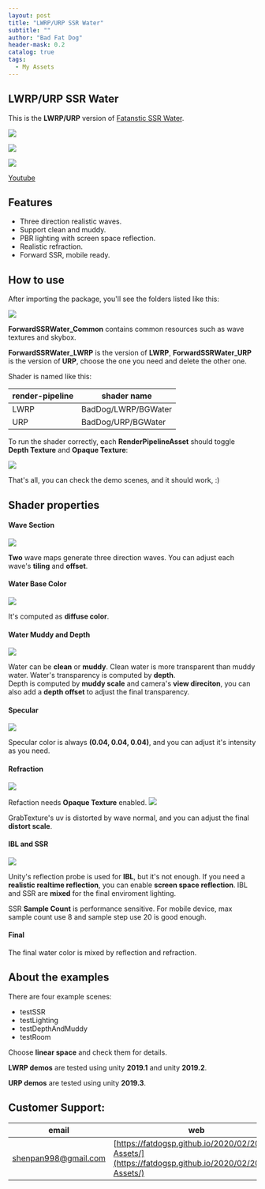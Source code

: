 ```yaml
---
layout: post
title: "LWRP/URP SSR Water"
subtitle: ""
author: "Bad Fat Dog"
header-mask: 0.2
catalog: true
tags:
  - My Assets
---
```


## LWRP/URP SSR Water

This is the **LWRP/URP** version of [Fatanstic SSR Water](https://assetstore.unity.com/packages/vfx/shaders/fantastic-ssr-water-154020?aid=1101l85Tr).

![](/img/urp-ssr-water/screenshot1.png)

![](/img/urp-ssr-water/screenshot2.png)

![](/img/urp-ssr-water/screenshot3.png)

[Youtube](https://youtu.be/8KtdqC4iNH4)

## Features

+ Three direction realistic waves.
+ Support clean and muddy.
+ PBR lighting with screen space reflection.
+ Realistic refraction.
+ Forward SSR, mobile ready.

## How to use

After importing the package, you'll see the folders listed like this:

![](/img/urp-ssr-water/screenshot4.png)

**ForwardSSRWater_Common** contains common resources such as wave textures and skybox.

**ForwardSSRWater_LWRP** is the version of **LWRP**, **ForwardSSRWater_URP** is the version of **URP**, choose the one you need and delete the other one.

Shader is named like this:

| render-pipeline | shader name |
| ---- | ---- |
| LWRP | BadDog/LWRP/BGWater |
| URP | BadDog/URP/BGWater |

To run the shader correctly, each **RenderPipelineAsset** should toggle **Depth Texture** and **Opaque Texture**:

![](/img/urp-ssr-water/screenshot5.png)

That's all, you can check the demo scenes, and it should work, :)

## Shader properties

#### Wave Section

![](/img/urp-ssr-water/screenshot6.png)

**Two** wave maps generate three direction waves. You can adjust each wave's **tiling** and **offset**.

#### Water Base Color 

![](/img/urp-ssr-water/screenshot7.png)

It's computed as **diffuse color**.

#### Water Muddy and Depth

![](/img/urp-ssr-water/screenshot8.png)

Water can be **clean** or **muddy**. Clean water is more transparent than muddy water.
Water's transparency is computed by **depth**.  
Depth is computed by **muddy scale** and camera's **view direciton**, you can also add a **depth offset** to adjust the final transparency.

#### Specular

![](/img/urp-ssr-water/screenshot9.png)

Specular color is always **(0.04, 0.04, 0.04)**, and you can adjust it's intensity as you need.

#### Refraction

![](/img/urp-ssr-water/screenshot10.png)

Refaction needs **Opaque Texture** enabled.
![](/img/urp-ssr-water/screenshot11.png)

GrabTexture's uv is distorted by wave normal, and you can adjust the final **distort scale**.

#### IBL and SSR

![](/img/urp-ssr-water/screenshot12.png)

Unity's reflection probe is used for **IBL**, but it's not enough.
If you need a **realistic realtime reflection**, you can enable **screen space reflection**.
IBL and SSR are **mixed** for the final enviroment lighting. 

SSR **Sample Count** is performance sensitive. For mobile device, max sample count use 8 and sample step use 20 is good enough.

#### Final

The final water color is mixed by reflection and refraction. 

## About the examples

There are four example scenes:

+ testSSR
+ testLighting
+ testDepthAndMuddy
+ testRoom

Choose **linear space** and check them for details.

**LWRP demos** are tested using unity **2019.1** and unity **2019.2**.

**URP demos** are tested using unity **2019.3**.

## Customer Support:

| email | web |
| ---- | ---- |
| shenpan998@gmail.com |  [https://fatdogsp.github.io/2020/02/20/My-Assets/](https://fatdogsp.github.io/2020/02/20/My-Assets/) |


